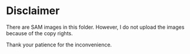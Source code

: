 # Disclaimer
There are SAM images in this folder.
However, I do not upload the images because of the copy rights. 

Thank your patience for the inconvenience.
